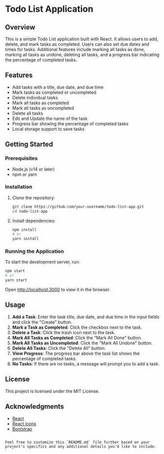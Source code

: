 # Todo List Application

## Overview

This is a simple Todo List application built with React. It allows users to add, delete, and mark tasks as completed. Users can also set due dates and times for tasks. Additional features include marking all tasks as done, marking all tasks as undone, deleting all tasks, and a progress bar indicating the percentage of completed tasks.

## Features

- Add tasks with a title, due date, and due time
- Mark tasks as completed or uncompleted
- Delete individual tasks
- Mark all tasks as completed
- Mark all tasks as uncompleted
- Delete all tasks
- Edit and Update the name of the task
- Progress bar showing the percentage of completed tasks
- Local storage support to save tasks

## Getting Started

### Prerequisites

- Node.js (v14 or later)
- npm or yarn

### Installation

1. Clone the repository:

   ```sh
   git clone https://github.com/your-username/todo-list-app.git
   cd todo-list-app
   ```

2. Install dependencies:

   ```sh
   npm install
   # or
   yarn install
   ```

### Running the Application

To start the development server, run:

```sh
npm start
# or
yarn start
```

Open [http://localhost:3000](http://localhost:3000) to view it in the browser.

## Usage

1. **Add a Task**: Enter the task title, due date, and due time in the input fields and click the "Create" button.
2. **Mark a Task as Completed**: Click the checkbox next to the task.
3. **Delete a Task**: Click the trash icon next to the task.
4. **Mark All Tasks as Completed**: Click the "Mark All Done" button.
5. **Mark All Tasks as Uncompleted**: Click the "Mark All Undone" button.
6. **Delete All Tasks**: Click the "Delete All" button.
7. **View Progress**: The progress bar above the task list shows the percentage of completed tasks.
8. **No Tasks**: If there are no tasks, a message will prompt you to add a task.


## License

This project is licensed under the MIT License.

## Acknowledgments

- [React](https://reactjs.org/)
- [React Icons](https://react-icons.github.io/react-icons/)
- [Bootstrap](https://getbootstrap.com/)
```

Feel free to customize this `README.md` file further based on your project's specifics and any additional details you'd like to include.
